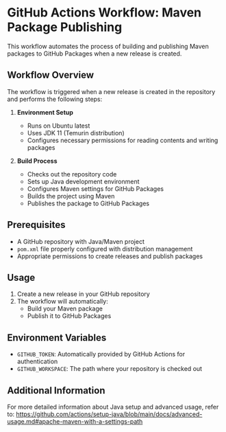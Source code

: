 # GitHub Actions Workflow: Maven Package Publishing

This workflow automates the process of building and publishing Maven packages to GitHub Packages when a new release is created.

## Workflow Overview

The workflow is triggered when a new release is created in the repository and performs the following steps:

1. **Environment Setup**
   - Runs on Ubuntu latest
   - Uses JDK 11 (Temurin distribution)
   - Configures necessary permissions for reading contents and writing packages

2. **Build Process**
   - Checks out the repository code
   - Sets up Java development environment
   - Configures Maven settings for GitHub Packages
   - Builds the project using Maven
   - Publishes the package to GitHub Packages

## Prerequisites

- A GitHub repository with Java/Maven project
- `pom.xml` file properly configured with distribution management
- Appropriate permissions to create releases and publish packages

## Usage

1. Create a new release in your GitHub repository
2. The workflow will automatically:
   - Build your Maven package
   - Publish it to GitHub Packages

## Environment Variables

- `GITHUB_TOKEN`: Automatically provided by GitHub Actions for authentication
- `GITHUB_WORKSPACE`: The path where your repository is checked out

## Additional Information

For more detailed information about Java setup and advanced usage, refer to:
https://github.com/actions/setup-java/blob/main/docs/advanced-usage.md#apache-maven-with-a-settings-path
